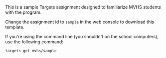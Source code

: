 This is a sample Targets assignment designed to familiarize MVHS students with the program.

Change the assignment id to `sample` in the web console to download this template.

If you're using the command line (you shouldn't on the school computers), use the following command:

    targets get mvhs/sample
